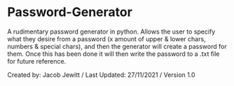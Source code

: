 # Password-Generator
A rudimentary password generator in python. Allows the user to specify what they desire from a password (x amount of upper & lower chars, numbers & special chars), 
and then the generator will create a password for them. Once this has been done it will then write the password to a .txt file for future reference.

Created by: Jacob Jewitt / Last Updated: 27/11/2021 / Version 1.0
